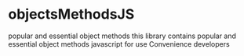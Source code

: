 # objectsMethodsJS
popular and essential object methods
this library contains popular and essential object methods javascript for use  Convenience developers

